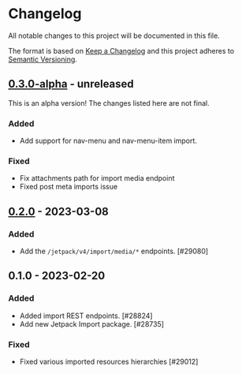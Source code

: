 # Changelog

All notable changes to this project will be documented in this file.

The format is based on [Keep a Changelog](https://keepachangelog.com/en/1.0.0/)
and this project adheres to [Semantic Versioning](https://semver.org/spec/v2.0.0.html).

## [0.3.0-alpha] - unreleased

This is an alpha version! The changes listed here are not final.

### Added
- Add support for nav-menu and nav-menu-item import.

### Fixed
- Fix attachments path for import media endpoint
- Fixed post meta imports issue

## [0.2.0] - 2023-03-08
### Added
- Add the `/jetpack/v4/import/media/*` endpoints. [#29080]

## 0.1.0 - 2023-02-20
### Added
- Added import REST endpoints. [#28824]
- Add new Jetpack Import package. [#28735]

### Fixed
- Fixed various imported resources hierarchies [#29012]

[0.3.0-alpha]: https://github.com/Automattic/jetpack-import/compare/v0.2.0...v0.3.0-alpha
[0.2.0]: https://github.com/Automattic/jetpack-import/compare/v0.1.0...v0.2.0
